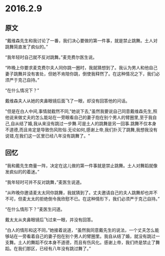 # 2016.2.9

## 原文

“戴维森先生和我讨论了一番，我们决心要做的第一件事，就是禁止跳舞。土人对跳舞简直发了疯似的。”

“我年轻时自己就不反对跳舞。”麦克费尔医生说。

“昨晚上你要求麦克费尔夫人同你跳一圈时，我就猜想到了。我认为男人和他自己妻子跳舞并没有害处，但她不肯陪你跳，倒使我释然了。在这种情况之下，我们必须严于克己自持。”

“在什么情况下？”

戴维森夫人从她的夹鼻眼镜后面飞了一眼，却没有回答他的问话。

"但是在白人中间,事情就截然不同,"她说下去,"虽然我要说自己同意戴维森先生,照他说来做丈夫的怎么能站在一旁眼看自己的妻子抱在别个男人的臂圈里,至于我自己,自从结了婚,我从来没有跳过一步舞.可是土人的跳舞是另一回事.跳舞不仅本身不道德,而且肯定是导致伤风败俗.无论如何,感谢上帝,我们扑灭了跳舞,我想我没有说错,在我们这一区里已经八年没有跳舞了。"


## 回忆

“我和戴先生商量一阵，决定在这儿做的第一件事就是禁止跳舞。土人对舞蹈就像发疯似的的着迷。”

“我年轻时可并不反对跳舞，”麦医生说道。

“从昨晚你邀请麦太太同你跳舞，我就猜到了。丈夫邀请自己的夫人跳舞却也并不不可，但麦太太的拒绝倒令我欣慰不已。在这种情形下，我们必须严于克己自持。”

“在什么情形下？”麦医生问道。

戴太太从夹鼻眼镜后飞过来一眼，并没有回答。

“白人的情形和这不同，”她接着说道，“虽然我同意戴先生的说法，一个丈夫怎么能够站在一旁看着自己的妻子抱在别个男人的臂圈里。我自从结了婚，就没有跳过一支舞。土人的舞蹈不仅本身不道德，而且有伤风化。感谢上帝，我们终是禁止了舞蹈。在我们那区，已经有八年没有跳过舞了。”